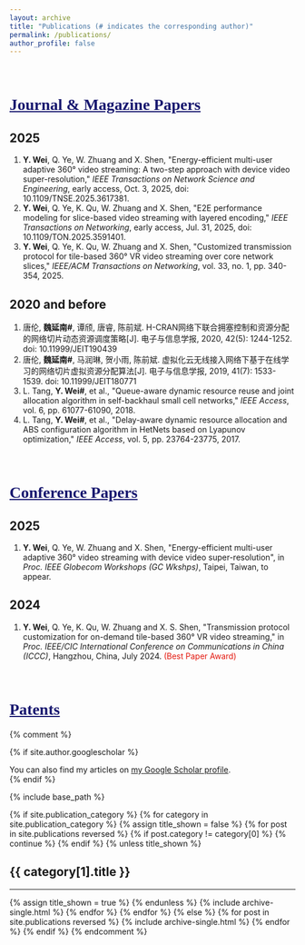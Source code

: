 ```yaml
---
layout: archive
title: "Publications (# indicates the corresponding author)"
permalink: /publications/
author_profile: false
---
```


<br>

<!--<hr style="border:none; height:2px; background-color:rgb(245,245,245); margin:20px auto;">-->

# <span style="font-family:Times New Roman;text-decoration:underline;color:rgb(25,25,112);">Journal & Magazine Papers</span>
## 2025
  1. **Y. Wei**, Q. Ye, W. Zhuang and X. Shen, "Energy-efficient multi-user adaptive 360° video streaming: A two-step approach with device video super-resolution," *IEEE Transactions on Network Science and Engineering*, early access, Oct. 3, 2025, doi: 10.1109/TNSE.2025.3617381.
  2. **Y. Wei**, Q. Ye, K. Qu, W. Zhuang and X. Shen, "E2E performance modeling for slice-based video streaming with layered encoding," *IEEE Transactions on Networking*, early access, Jul. 31, 2025, doi: 10.1109/TON.2025.3591401.
  3. **Y. Wei**, Q. Ye, K. Qu, W. Zhuang and X. Shen, "Customized transmission protocol for tile-based 360° VR video streaming over core network slices," *IEEE/ACM Transactions on Networking*, vol. 33, no. 1, pp. 340-354, 2025.

## 2020 and before
  1. 唐伦, **魏延南#**, 谭颀, 唐睿, 陈前斌. H-CRAN网络下联合拥塞控制和资源分配的网络切片动态资源调度策略[J]. 电子与信息学报, 2020, 42(5): 1244-1252. doi: 10.11999/JEIT190439
  2. 唐伦, **魏延南#**, 马润琳, 贺小雨, 陈前斌. 虚拟化云无线接入网络下基于在线学习的网络切片虚拟资源分配算法[J]. 电子与信息学报, 2019, 41(7): 1533-1539. doi: 10.11999/JEIT180771
  3. L. Tang, **Y. Wei#**, et al., "Queue-aware dynamic resource reuse and joint allocation algorithm in self-backhaul small cell networks," *IEEE Access*, vol. 6, pp. 61077-61090, 2018.
  4. L. Tang, **Y. Wei#**, et al., "Delay-aware dynamic resource allocation and ABS configuration algorithm in HetNets based on Lyapunov optimization," *IEEE Access*, vol. 5, pp. 23764-23775, 2017.

<br>

<!--<hr style="border:none; height:2px; background-color:rgb(245,245,245); margin:20px auto;">-->

# <span style="font-family:Times New Roman;text-decoration:underline;color:rgb(25,25,112);">Conference Papers</span>
## 2025
  1. **Y. Wei**, Q. Ye, W. Zhuang and X. Shen, "Energy-efficient multi-user adaptive 360° video streaming with device video super-resolution", in *Proc. IEEE Globecom Workshops (GC Wkshps)*, Taipei, Taiwan, to appear.

## 2024
  1. **Y. Wei**, Q. Ye, K. Qu, W. Zhuang and X. S. Shen, "Transmission protocol customization for on-demand tile-based 360° VR video streaming," in *Proc. IEEE/CIC International Conference on Communications in China (ICCC)*, Hangzhou, China, July 2024. <span style="color:rgb(227,23,13);">(Best Paper Award)</span>

<br>

<!--<hr style="border:none; height:2px; background-color:rgb(245,245,245); margin:20px auto;">-->

# <span style="font-family:Times New Roman;text-decoration:underline;color:rgb(25,25,112);">Patents</span>

















{% comment %}
<!-- publications.html -->
{% if site.author.googlescholar %}
  <div class="wordwrap">You can also find my articles on <a href="{{site.author.googlescholar}}">my Google Scholar profile</a>.</div>
{% endif %}

{% include base_path %}

<!-- New style rendering if publication categories are defined -->
{% if site.publication_category %}
  {% for category in site.publication_category  %}
    {% assign title_shown = false %}
    {% for post in site.publications reversed %}
      {% if post.category != category[0] %}
        {% continue %}
      {% endif %}
      {% unless title_shown %}
        <h2>{{ category[1].title }}</h2><hr />
        {% assign title_shown = true %}
      {% endunless %}
      {% include archive-single.html %}
    {% endfor %}
  {% endfor %}
{% else %}
  {% for post in site.publications reversed %}
    {% include archive-single.html %}
  {% endfor %}
{% endif %}
{% endcomment %}
